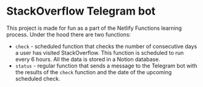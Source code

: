 # StackOverflow Telegram bot

This project is made for fun as a part of the Netlify Functions learning process. Under the hood there are two functions:

- `check` - scheduled function that checks the number of consecutive days a user has visited StackOverflow. This function is scheduled to run every 6 hours. All the data is stored in a Notion database.
- `status` - regular function that sends a message to the Telegram bot with the results of the `check` function and the date of the upcoming scheduled check.

<!-- Last updated: Sat Mar 23 21:01:10 2024 -->